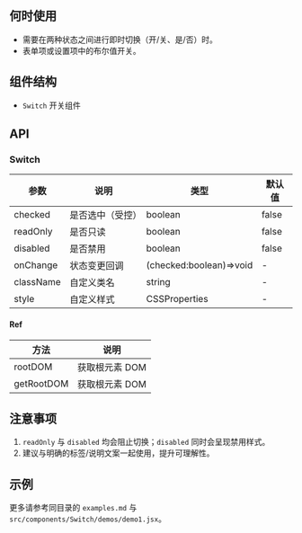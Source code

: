 ## 何时使用

- 需要在两种状态之间进行即时切换（开/关、是/否）时。
- 表单项或设置项中的布尔值开关。

## 组件结构

- `Switch` 开关组件

## API

### Switch

| 参数      | 说明             | 类型                    | 默认值 |
| --------- | ---------------- | ----------------------- | ------ |
| checked   | 是否选中（受控） | boolean                 | false  |
| readOnly  | 是否只读         | boolean                 | false  |
| disabled  | 是否禁用         | boolean                 | false  |
| onChange  | 状态变更回调     | (checked:boolean)=>void | -      |
| className | 自定义类名       | string                  | -      |
| style     | 自定义样式       | CSSProperties           | -      |

#### Ref

| 方法       | 说明           |
| ---------- | -------------- |
| rootDOM    | 获取根元素 DOM |
| getRootDOM | 获取根元素 DOM |

## 注意事项

1. `readOnly` 与 `disabled` 均会阻止切换；`disabled` 同时会呈现禁用样式。
2. 建议与明确的标签/说明文案一起使用，提升可理解性。

## 示例

更多请参考同目录的 `examples.md` 与 `src/components/Switch/demos/demo1.jsx`。

